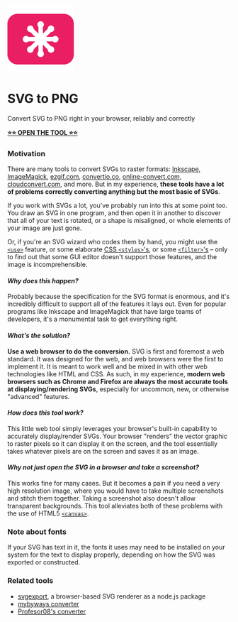 <a href="https://vincerubinetti.github.io/svg-to-png/">
  <img height="150" src="https://raw.githubusercontent.com/vincerubinetti/svg-to-png/main/public/logo.png?raw=true">
</a>

# SVG to PNG

Convert SVG to PNG right in your browser, reliably and correctly

[**⭐⭐ OPEN THE TOOL ⭐⭐**](https://vincerubinetti.github.io/svg-to-png/)

### Motivation

There are many tools to convert SVGs to raster formats:
[Inkscape](https://inkscape.org/),
[ImageMagick](https://imagemagick.org/),
[ezgif.com](https://ezgif.com/svg-to-png/),
[convertio.co](https://convertio.co/svg-png/),
[online-convert.com](https://image.online-convert.com/convert/svg-to-png),
[cloudconvert.com](https://cloudconvert.com/svg-to-png), and more.
But in my experience, **these tools have a lot of problems correctly converting anything but the most basic of SVGs**.

If you work with SVGs a lot, you've probably run into this at some point too.
You draw an SVG in one program, and then open it in another to discover that all of your text is rotated, or a shape is misaligned, or whole elements of your image are just gone.

Or, if you're an SVG wizard who codes them by hand, you might use the [`<use>`](https://developer.mozilla.org/en-US/docs/Web/SVG/Element/use) feature, or some elaborate [CSS `<styles>`'s](https://developer.mozilla.org/en-US/docs/Web/SVG/Tutorial/SVG_and_CSS), or some [`<filter>`'s](https://developer.mozilla.org/en-US/docs/Web/SVG/Element/filter) – only to find out that some GUI editor doesn't support those features, and the image is incomprehensible.

#### _Why does this happen?_

Probably because the specification for the SVG format is enormous, and it's incredibly difficult to support all of the features it lays out.
Even for popular programs like Inkscape and ImageMagick that have large teams of developers, it's a monumental task to get everything right.

#### _What's the solution?_

**Use a web browser to do the conversion.**
SVG is first and foremost a web standard.
It was designed for the web, and web browsers were the first to implement it.
It is meant to work well and be mixed in with other web technologies like HTML and CSS.
As such, in my experience, **modern web browsers such as Chrome and Firefox are always the most accurate tools at displaying/rendering SVGs**, especially for uncommon, new, or otherwise "advanced" features.

#### _How does this tool work?_

This little web tool simply leverages your browser's built-in capability to accurately display/render SVGs.
Your browser "renders" the vector graphic to raster pixels so it can display it on the screen, and the tool essentially takes whatever pixels are on the screen and saves it as an image.

#### _Why not just open the SVG in a browser and take a screenshot?_

This works fine for many cases.
But it becomes a pain if you need a very high resolution image, where you would have to take multiple screenshots and stitch them together.
Taking a screenshot also doesn't allow transparent backgrounds.
This tool alleviates both of these problems with the use of HTML5 [`<canvas>`](https://developer.mozilla.org/en-US/docs/Web/API/Canvas_API).

### Note about fonts

If your SVG has text in it, the fonts it uses may need to be installed on your system for the text to display properly, depending on how the SVG was exported or constructed.

### Related tools

- [svgexport](https://github.com/shakiba/svgexport), a browser-based SVG renderer as a node.js package
- [mybyways converter](https://mybyways.com/blog/convert-svg-to-png-using-your-browser)
- [Profesor08's converter](https://github.com/Profesor08/SVG-to-PNG)
